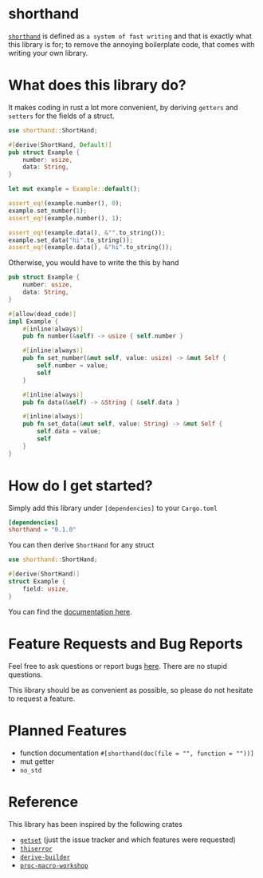 shorthand
===
[`shorthand`](https://dictionary.cambridge.org/de/worterbuch/englisch/shorthand) is defined as
`a system of fast writing`
and that is exactly what this library is for; to remove the annoying
boilerplate code, that comes with writing your own library.

# What does this library do?

It makes coding in rust a lot more convenient, by deriving `getters` and
`setters` for the fields of a struct.

```rust
use shorthand::ShortHand;

#[derive(ShortHand, Default)]
pub struct Example {
    number: usize,
    data: String,
}

let mut example = Example::default();

assert_eq!(example.number(), 0);
example.set_number(1);
assert_eq!(example.number(), 1);

assert_eq!(example.data(), &"".to_string());
example.set_data("hi".to_string());
assert_eq!(example.data(), &"hi".to_string());
```

Otherwise, you would have to write the this by hand

```rust
pub struct Example {
    number: usize,
    data: String,
}

#[allow(dead_code)]
impl Example {
    #[inline(always)]
    pub fn number(&self) -> usize { self.number }

    #[inline(always)]
    pub fn set_number(&mut self, value: usize) -> &mut Self {
        self.number = value;
        self
    }

    #[inline(always)]
    pub fn data(&self) -> &String { &self.data }

    #[inline(always)]
    pub fn set_data(&mut self, value: String) -> &mut Self {
        self.data = value;
        self
    }
}
```

# How do I get started?

Simply add this library under `[dependencies]` to your `Cargo.toml`
```toml
[dependencies]
shorthand = "0.1.0"
```

You can then derive `ShortHand` for any struct

```rust
use shorthand::ShortHand;

#[derive(ShortHand)]
struct Example {
    field: usize,
}
```

You can find the [documentation here](https://docs.rs/shorthand).

# Feature Requests and Bug Reports

Feel free to ask questions or report bugs [here](https://www.github.com/luro02/shorthand).
There are no stupid questions.

This library should be as convenient as possible, so please do not hesitate
to request a feature.

# Planned Features
- function documentation `#[shorthand(doc(file = "", function = ""))]`
- mut getter
- `no_std`

# Reference

This library has been inspired by the following crates
- [`getset`] (just the issue tracker and which features were requested)
- [`thiserror`]
- [`derive-builder`]
- [`proc-macro-workshop`]

[`getset`]: https://github.com/Hoverbear/getset
[`thiserror`]: https://github.com/dtolnay/thiserror
[`derive-builder`]: https://github.com/colin-kiegel/rust-derive-builder
[`proc-macro-workshop`]: https://github.com/dtolnay/proc-macro-workshop
[`proc_macro`]: https://doc.rust-lang.org/reference/procedural-macros.html
